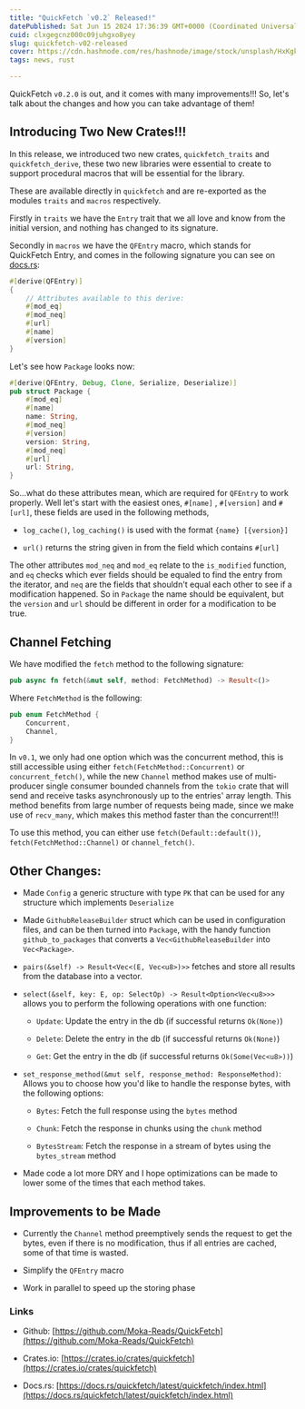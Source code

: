 ```yaml
---
title: "QuickFetch `v0.2` Released!"
datePublished: Sat Jun 15 2024 17:36:39 GMT+0000 (Coordinated Universal Time)
cuid: clxgegcnz000c09juhgxo8yey
slug: quickfetch-v02-released
cover: https://cdn.hashnode.com/res/hashnode/image/stock/unsplash/HxKgk_MpHMM/upload/3cde2399e7edebb032feb5e05dc407fc.jpeg
tags: news, rust

---
```


QuickFetch `v0.2.0` is out, and it comes with many improvements!!! So, let's talk about the changes and how you can take advantage of them!

## Introducing Two New Crates!!!

In this release, we introduced two new crates, `quickfetch_traits` and `quickfetch_derive`, these two new libraries were essential to create to support procedural macros that will be essential for the library.

These are available directly in `quickfetch` and are re-exported as the modules `traits` and `macros` respectively.

Firstly in `traits` we have the `Entry` trait that we all love and know from the initial version, and nothing has changed to its signature.

Secondly in `macros` we have the `QFEntry` macro, which stands for QuickFetch Entry, and comes in the following signature you can see on [docs.rs](https://docs.rs/quickfetch_derive/0.1.0/quickfetch_derive/derive.QFEntry.html):

```rust
#[derive(QFEntry)]
{
    // Attributes available to this derive:
    #[mod_eq]
    #[mod_neq]
    #[url]
    #[name]
    #[version]
}
```

Let's see how `Package` looks now:

```rust
#[derive(QFEntry, Debug, Clone, Serialize, Deserialize)]
pub struct Package {
    #[mod_eq]
    #[name]
    name: String,
    #[mod_neq]
    #[version]
    version: String,
    #[mod_neq]
    #[url]
    url: String,
}
```

So...what do these attributes mean, which are required for `QFEntry` to work properly. Well let's start with the easiest ones, `#[name]` , `#[version]` and `#[url]`, these fields are used in the following methods,

* `log_cache()`, `log_caching()` is used with the format `{name} [{version}]`
    
* `url()` returns the string given in from the field which contains `#[url]`
    

The other attributes `mod_neq` and `mod_eq` relate to the `is_modified` function, and `eq` checks which ever fields should be equaled to find the entry from the iterator, and `neq` are the fields that shouldn't equal each other to see if a modification happened. So in `Package` the name should be equivalent, but the `version` and `url` should be different in order for a modification to be true.

## Channel Fetching

We have modified the `fetch` method to the following signature:

```rust
pub async fn fetch(&mut self, method: FetchMethod) -> Result<()>
```

Where `FetchMethod` is the following:

```rust
pub enum FetchMethod {
    Concurrent,
    Channel,
} 
```

In `v0.1`, we only had one option which was the concurrent method, this is still accessible using either `fetch(FetchMethod::Concurrent)` or `concurrent_fetch()`, while the new `Channel` method makes use of multi-producer single consumer bounded channels from the `tokio` crate that will send and receive tasks asynchronously up to the entries' array length. This method benefits from large number of requests being made, since we make use of `recv_many`, which makes this method faster than the concurrent!!!

To use this method, you can either use `fetch(Default::default())`, `fetch(FetchMethod::Channel)` or `channel_fetch()`.

## Other Changes:

* Made `Config` a generic structure with type `PK` that can be used for any structure which implements `Deserialize`
    
* Made `GithubReleaseBuilder` struct which can be used in configuration files, and can be then turned into `Package`, with the handy function `github_to_packages` that converts a `Vec<GithubReleaseBuilder` into `Vec<Package>`.
    
* `pairs(&self) -> Result<Vec<(E, Vec<u8>)>>` fetches and store all results from the database into a vector.
    
* `select(&self, key: E, op: SelectOp) -> Result<Option<Vec<u8>>>` allows you to perform the following operations with one function:
    
    * `Update`: Update the entry in the db (if successful returns `Ok(None)`)
        
    * `Delete`: Delete the entry in the db (if successful returns `Ok(None)`)
        
    * `Get`: Get the entry in the db (if successful returns `Ok(Some(Vec<u8>))`)
        
* `set_response_method(&mut self, response_method: ResponseMethod)`: Allows you to choose how you'd like to handle the response bytes, with the following options:
    
    * `Bytes`: Fetch the full response using the `bytes` method
        
    * `Chunk`: Fetch the response in chunks using the `chunk` method
        
    * `BytesStream`: Fetch the response in a stream of bytes using the `bytes_stream` method
        
* Made code a lot more DRY and I hope optimizations can be made to lower some of the times that each method takes.
    

## Improvements to be Made

* Currently the `Channel` method preemptively sends the request to get the bytes, even if there is no modification, thus if all entries are cached, some of that time is wasted.
    
* Simplify the `QFEntry` macro
    
* Work in parallel to speed up the storing phase
    

### Links

* Github: [https://github.com/Moka-Reads/QuickFetch](https://github.com/Moka-Reads/QuickFetch)
    
* Crates.io: [https://crates.io/crates/quickfetch](https://crates.io/crates/quickfetch)
    
* Docs.rs: [https://docs.rs/quickfetch/latest/quickfetch/index.html](https://docs.rs/quickfetch/latest/quickfetch/index.html)